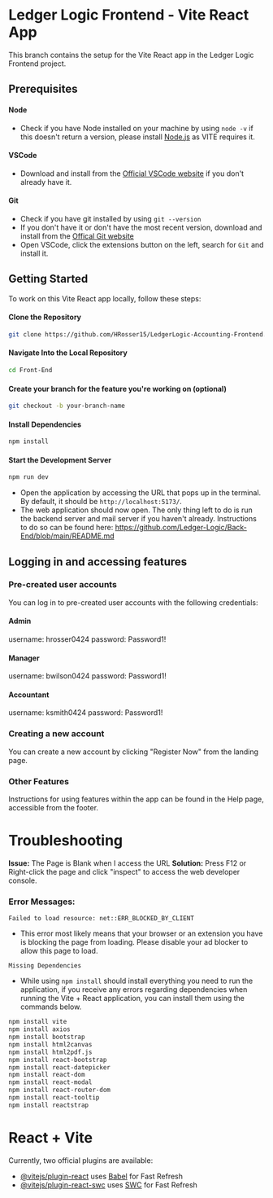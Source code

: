 # Ledger Logic Frontend - Vite React App

This branch contains the setup for the Vite React app in the Ledger Logic Frontend project.

## Prerequisites

#### Node

- Check if you have Node installed on your machine by using `node -v`
  if this doesn't return a version, please install [Node.js](https://nodejs.org/) as VITE requires it.

#### VSCode

- Download and install from the [Official VSCode website](https://code.visualstudio.com/download) if you don't already have it.

#### Git

- Check if you have git installed by using
  `git --version`
- If you don't have it or don't have the most recent version, download and install from the [Offical Git website](https://git-scm.com/downloads)
- Open VSCode, click the extensions button on the left, search for `Git` and install it.


## Getting Started

To work on this Vite React app locally, follow these steps:

#### Clone the Repository

```bash
git clone https://github.com/HRosser15/LedgerLogic-Accounting-Frontend.git
```

#### Navigate Into the Local Repository

```bash
cd Front-End
```

#### Create your branch for the feature you're working on (optional)

```bash
git checkout -b your-branch-name
```

#### Install Dependencies

```bash
npm install
```

#### Start the Development Server
```bash
npm run dev
```
- Open the application by accessing the URL that pops up in the terminal. By default, it should be ```http://localhost:5173/```.
- The web application should now open. The only thing left to do is run the backend server and mail server if you haven't already. Instructions to do so can be found here: https://github.com/Ledger-Logic/Back-End/blob/main/README.md

## Logging in and accessing features
### Pre-created user accounts
You can log in to pre-created user accounts with the following credentials:

#### Admin
username: hrosser0424
password: Password1!

#### Manager
username: bwilson0424
password: Password1!

#### Accountant
username: ksmith0424
password: Password1!

### Creating a new account
You can create a new account by clicking "Register Now" from the landing page.

### Other Features
Instructions for using features within the app can be found in the Help page, accessible from the footer.

# Troubleshooting

**Issue:** The Page is Blank when I access the URL
**Solution:** Press F12 or Right-click the page and click "inspect" to access the web developer console.
### Error Messages:
```Failed to load resource: net::ERR_BLOCKED_BY_CLIENT```
- This error most likely means that your browser or an extension you have is blocking the page from loading. Please disable your ad blocker to allow this page to load.

```Missing Dependencies```
- While using `npm install` should install everything you need to run the application, if you receive any errors regarding dependencies when running the Vite + React application, you can install them using the commands below.
```bash
npm install vite
npm install axios
npm install bootstrap
npm install html2canvas
npm install html2pdf.js
npm install react-bootstrap
npm install react-datepicker
npm install react-dom
npm install react-modal
npm install react-router-dom
npm install react-tooltip
npm install reactstrap
```

# React + Vite

Currently, two official plugins are available:

- [@vitejs/plugin-react](https://github.com/vitejs/vite-plugin-react/blob/main/packages/plugin-react/README.md) uses [Babel](https://babeljs.io/) for Fast Refresh
- [@vitejs/plugin-react-swc](https://github.com/vitejs/vite-plugin-react-swc) uses [SWC](https://swc.rs/) for Fast Refresh
